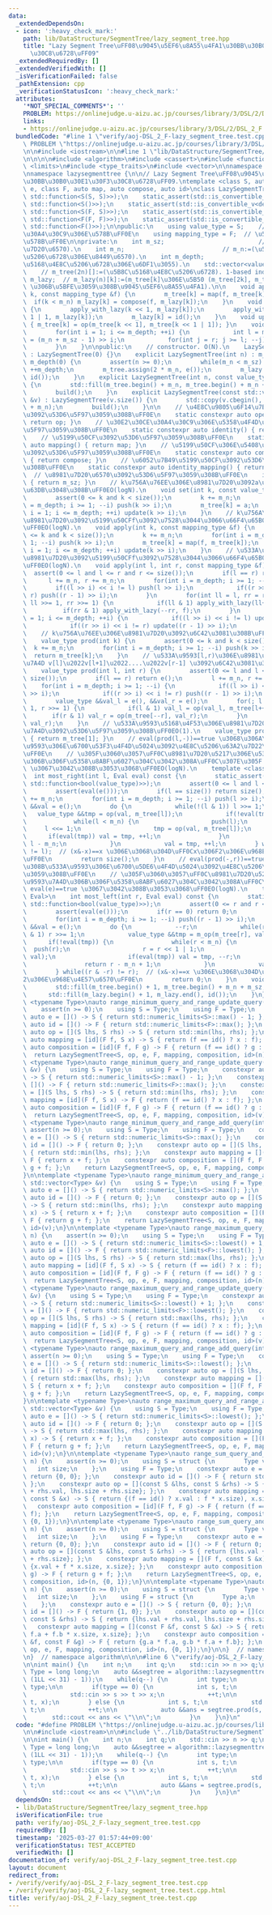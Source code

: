 ```yaml
---
data:
  _extendedDependsOn:
  - icon: ':heavy_check_mark:'
    path: lib/DataStructure/SegmentTree/lazy_segment_tree.hpp
    title: "Lazy Segment Tree\uFF08\u9045\u5EF6\u8A55\u4FA1\u30BB\u30B0\u30E1\u30F3\
      \u30C8\u6728\uFF09"
  _extendedRequiredBy: []
  _extendedVerifiedWith: []
  _isVerificationFailed: false
  _pathExtension: cpp
  _verificationStatusIcon: ':heavy_check_mark:'
  attributes:
    '*NOT_SPECIAL_COMMENTS*': ''
    PROBLEM: https://onlinejudge.u-aizu.ac.jp/courses/library/3/DSL/2/DSL_2_F
    links:
    - https://onlinejudge.u-aizu.ac.jp/courses/library/3/DSL/2/DSL_2_F
  bundledCode: "#line 1 \"verify/aoj-DSL_2_F-lazy_segment_tree.test.cpp\"\n#define\
    \ PROBLEM \"https://onlinejudge.u-aizu.ac.jp/courses/library/3/DSL/2/DSL_2_F\"\
    \n\n#include <iostream>\n\n#line 1 \"lib/DataStructure/SegmentTree/lazy_segment_tree.hpp\"\
    \n\n\n\n#include <algorithm>\n#include <cassert>\n#include <functional>\n#include\
    \ <limits>\n#include <type_traits>\n#include <vector>\n\nnamespace algorithm {\n\
    \nnamespace lazysegmenttree {\n\n// Lazy Segment Tree\uFF08\u9045\u5EF6\u8A55\u4FA1\
    \u30BB\u30B0\u30E1\u30F3\u30C8\u6728\uFF09.\ntemplate <class S, auto op, auto\
    \ e, class F, auto map, auto compose, auto id>\nclass LazySegmentTree {\n    static_assert(std::is_convertible_v<decltype(op),\
    \ std::function<S(S, S)>>);\n    static_assert(std::is_convertible_v<decltype(e),\
    \ std::function<S()>>);\n    static_assert(std::is_convertible_v<decltype(map),\
    \ std::function<S(F, S)>>);\n    static_assert(std::is_convertible_v<decltype(compose),\
    \ std::function<F(F, F)>>);\n    static_assert(std::is_convertible_v<decltype(id),\
    \ std::function<F()>>);\n\npublic:\n    using value_type = S;    // \u30E2\u30CE\
    \u30A4\u30C9\u306E\u578B\uFF0E\n    using mapping_type = F;  // \u5199\u50CF\u306E\
    \u578B\uFF0E\n\nprivate:\n    int m_sz;                          // m_sz:=(\u8981\
    \u7D20\u6570).\n    int m_n;                           // m_n:=(\u5B8C\u5168\u4E8C\
    \u5206\u6728\u306E\u8449\u6570).\n    int m_depth;                       // m_depth:=(\u5B8C\
    \u5168\u4E8C\u5206\u6728\u306E\u6DF1\u3055).\n    std::vector<value_type> m_tree;\
    \    // m_tree(2n)[]:=(\u5B8C\u5168\u4E8C\u5206\u6728). 1-based index.\n    std::vector<mapping_type>\
    \ m_lazy;  // m_lazy(n)[k]:=(m_tree[k]\u306E\u5B50 (m_tree[2k], m_tree[2k+1])\
    \ \u306B\u5BFE\u3059\u308B\u9045\u5EF6\u8A55\u4FA1).\n\n    void apply_with_lazy(int\
    \ k, const mapping_type &f) {\n        m_tree[k] = map(f, m_tree[k]);\n      \
    \  if(k < m_n) m_lazy[k] = compose(f, m_lazy[k]);\n    }\n    void push(int k)\
    \ {\n        apply_with_lazy(k << 1, m_lazy[k]);\n        apply_with_lazy(k <<\
    \ 1 | 1, m_lazy[k]);\n        m_lazy[k] = id();\n    }\n    void update(int k)\
    \ { m_tree[k] = op(m_tree[k << 1], m_tree[k << 1 | 1]); }\n    void build() {\n\
    \        for(int i = 1; i <= m_depth; ++i) {\n            int l = m_n >> i, r\
    \ = (m_n + m_sz - 1) >> i;\n            for(int j = r; j >= l; --j) update(j);\n\
    \        }\n    }\n\npublic:\n    // constructor. O(N).\n    LazySegmentTree()\
    \ : LazySegmentTree(0) {}\n    explicit LazySegmentTree(int n) : m_sz(n), m_n(1),\
    \ m_depth(0) {\n        assert(n >= 0);\n        while(m_n < m_sz) m_n <<= 1,\
    \ ++m_depth;\n        m_tree.assign(2 * m_n, e());\n        m_lazy.assign(m_n,\
    \ id());\n    }\n    explicit LazySegmentTree(int n, const value_type &a) : LazySegmentTree(n)\
    \ {\n        std::fill(m_tree.begin() + m_n, m_tree.begin() + m_n + m_sz, a);\n\
    \        build();\n    }\n    explicit LazySegmentTree(const std::vector<value_type>\
    \ &v) : LazySegmentTree(v.size()) {\n        std::copy(v.cbegin(), v.cend(), m_tree.begin()\
    \ + m_n);\n        build();\n    }\n\n    // \u4E8C\u9805\u6F14\u7B97\u95A2\u6570\
    \u3092\u53D6\u5F97\u3059\u308B\uFF0E\n    static constexpr auto operation() {\
    \ return op; }\n    // \u30E2\u30CE\u30A4\u30C9\u306E\u5358\u4F4D\u5143\u3092\u53D6\
    \u5F97\u3059\u308B\uFF0E\n    static constexpr auto identity() { return e; }\n\
    \    // \u5199\u50CF\u3092\u53D6\u5F97\u3059\u308B\uFF0E\n    static constexpr\
    \ auto mapping() { return map; }\n    // \u5199\u50CF\u306E\u5408\u6210\u95A2\u6570\
    \u3092\u53D6\u5F97\u3059\u308B\uFF0E\n    static constexpr auto composition()\
    \ { return compose; }\n    // \u6052\u7B49\u5199\u50CF\u3092\u53D6\u5F97\u3059\
    \u308B\uFF0E\n    static constexpr auto identity_mapping() { return id; }\n  \
    \  // \u8981\u7D20\u6570\u3092\u53D6\u5F97\u3059\u308B\uFF0E\n    int size() const\
    \ { return m_sz; }\n    // k\u756A\u76EE\u306E\u8981\u7D20\u3092a\u306B\u7F6E\u304D\
    \u63DB\u3048\u308B\uFF0EO(logN).\n    void set(int k, const value_type &a) {\n\
    \        assert(0 <= k and k < size());\n        k += m_n;\n        for(int i\
    \ = m_depth; i >= 1; --i) push(k >> i);\n        m_tree[k] = a;\n        for(int\
    \ i = 1; i <= m_depth; ++i) update(k >> i);\n    }\n    // k\u756A\u76EE\u306E\
    \u8981\u7D20\u3092\u5199\u50CFf\u3092\u7528\u3044\u3066\u66F4\u65B0\u3059\u308B\
    \uFF0EO(logN).\n    void apply(int k, const mapping_type &f) {\n        assert(0\
    \ <= k and k < size());\n        k += m_n;\n        for(int i = m_depth; i >=\
    \ 1; --i) push(k >> i);\n        m_tree[k] = map(f, m_tree[k]);\n        for(int\
    \ i = 1; i <= m_depth; ++i) update(k >> i);\n    }\n    // \u533A\u9593[l,r)\u306E\
    \u8981\u7D20\u3092\u5199\u50CFf\u3092\u7528\u3044\u3066\u66F4\u65B0\u3059\u308B\
    \uFF0EO(logN).\n    void apply(int l, int r, const mapping_type &f) {\n      \
    \  assert(0 <= l and l <= r and r <= size());\n        if(l == r) return;\n  \
    \      l += m_n, r += m_n;\n        for(int i = m_depth; i >= 1; --i) {\n    \
    \        if((l >> i) << i != l) push(l >> i);\n            if((r >> i) << i !=\
    \ r) push((r - 1) >> i);\n        }\n        for(int ll = l, rr = r; ll < rr;\
    \ ll >>= 1, rr >>= 1) {\n            if(ll & 1) apply_with_lazy(ll++, f);\n  \
    \          if(rr & 1) apply_with_lazy(--rr, f);\n        }\n        for(int i\
    \ = 1; i <= m_depth; ++i) {\n            if((l >> i) << i != l) update(l >> i);\n\
    \            if((r >> i) << i != r) update((r - 1) >> i);\n        }\n    }\n\
    \    // k\u756A\u76EE\u306E\u8981\u7D20\u3092\u6C42\u3081\u308B\uFF0EO(logN).\n\
    \    value_type prod(int k) {\n        assert(0 <= k and k < size());\n      \
    \  k += m_n;\n        for(int i = m_depth; i >= 1; --i) push(k >> i);\n      \
    \  return m_tree[k];\n    }\n    // \u533A\u9593[l,r)\u306E\u8981\u7D20\u306E\u7DCF\
    \u7A4D v[l]\u2022v[l+1]\u2022....\u2022v[r-1] \u3092\u6C42\u3081\u308B\uFF0EO(logN).\n\
    \    value_type prod(int l, int r) {\n        assert(0 <= l and l <= r and r <=\
    \ size());\n        if(l == r) return e();\n        l += m_n, r += m_n;\n    \
    \    for(int i = m_depth; i >= 1; --i) {\n            if((l >> i) << i != l) push(l\
    \ >> i);\n            if((r >> i) << i != r) push((r - 1) >> i);\n        }\n\
    \        value_type &&val_l = e(), &&val_r = e();\n        for(; l < r; l >>=\
    \ 1, r >>= 1) {\n            if(l & 1) val_l = op(val_l, m_tree[l++]);\n     \
    \       if(r & 1) val_r = op(m_tree[--r], val_r);\n        }\n        return op(val_l,\
    \ val_r);\n    }\n    // \u533A\u9593\u5168\u4F53\u306E\u8981\u7D20\u306E\u7DCF\
    \u7A4D\u3092\u53D6\u5F97\u3059\u308B\uFF0EO(1).\n    value_type prod_all() const\
    \ { return m_tree[1]; }\n    // eval(prod(l,-))==true \u3068\u306A\u308B\u533A\
    \u9593\u306E\u6700\u53F3\u4F4D\u5024\u3092\u4E8C\u5206\u63A2\u7D22\u3059\u308B\
    \uFF0E\n    // \u305F\u3060\u3057\uFF0C\u8981\u7D20\u5217\u306E\u533A\u9593\u7A4D\
    \u306B\u306F\u5358\u8ABF\u6027\u304C\u3042\u308A\uFF0C\u307E\u305F eval(e)==true\
    \ \u3067\u3042\u308B\u3053\u3068\uFF0EO(logN).\n    template <class Eval>\n  \
    \  int most_right(int l, Eval eval) const {\n        static_assert(std::is_convertible_v<Eval,\
    \ std::function<bool(value_type)>>);\n        assert(0 <= l and l <= size());\n\
    \        assert(eval(e()));\n        if(l == size()) return size();\n        l\
    \ += m_n;\n        for(int i = m_depth; i >= 1; --i) push(l >> i);\n        value_type\
    \ &&val = e();\n        do {\n            while(!(l & 1)) l >>= 1;\n         \
    \   value_type &&tmp = op(val, m_tree[l]);\n            if(!eval(tmp)) {\n   \
    \             while(l < m_n) {\n                    push(l);\n               \
    \     l <<= 1;\n                    tmp = op(val, m_tree[l]);\n              \
    \      if(eval(tmp)) val = tmp, ++l;\n                }\n                return\
    \ l - m_n;\n            }\n            val = tmp, ++l;\n        } while((l & -l)\
    \ != l);  // (x&-x)==x \u306E\u3068\u304D\uFF0Cx\u306F2\u306E\u968E\u4E57\u6570\
    \uFF0E\n        return size();\n    }\n    // eval(prod(-,r))==true \u3068\u306A\
    \u308B\u533A\u9593\u306E\u6700\u5DE6\u4F4D\u5024\u3092\u4E8C\u5206\u63A2\u7D22\
    \u3059\u308B\uFF0E\n    // \u305F\u3060\u3057\uFF0C\u8981\u7D20\u5217\u306E\u533A\
    \u9593\u7A4D\u306B\u306F\u5358\u8ABF\u6027\u304C\u3042\u308A\uFF0C\u307E\u305F\
    \ eval(e)==true \u3067\u3042\u308B\u3053\u3068\uFF0EO(logN).\n    template <class\
    \ Eval>\n    int most_left(int r, Eval eval) const {\n        static_assert(std::is_convertible_v<Eval,\
    \ std::function<bool(value_type)>>);\n        assert(0 <= r and r <= size());\n\
    \        assert(eval(e()));\n        if(r == 0) return 0;\n        r += m_n;\n\
    \        for(int i = m_depth; i >= 1; --i) push((r - 1) >> i);\n        value_type\
    \ &&val = e();\n        do {\n            --r;\n            while(r > 1 and r\
    \ & 1) r >>= 1;\n            value_type &&tmp = m_op(m_tree[r], val);\n      \
    \      if(!eval(tmp)) {\n                while(r < m_n) {\n                  \
    \  push(r);\n                    r = r << 1 | 1;\n                    tmp = op(m_tree[r],\
    \ val);\n                    if(eval(tmp)) val = tmp, --r;\n                }\n\
    \                return r - m_n + 1;\n            }\n            val = tmp;\n\
    \        } while((r & -r) != r);  // (x&-x)==x \u306E\u3068\u304D\uFF0Cx\u306F\
    2\u306E\u968E\u4E57\u6570\uFF0E\n        return 0;\n    }\n    void reset() {\n\
    \        std::fill(m_tree.begin() + 1, m_tree.begin() + m_n + m_sz, e());\n  \
    \      std::fill(m_lazy.begin() + 1, m_lazy.end(), id());\n    }\n};\n\ntemplate\
    \ <typename Type>\nauto range_minimum_query_and_range_update_query(int n) {\n\
    \    assert(n >= 0);\n    using S = Type;\n    using F = Type;\n    constexpr\
    \ auto e = []() -> S { return std::numeric_limits<S>::max() - 1; };\n    constexpr\
    \ auto id = []() -> F { return std::numeric_limits<F>::max(); };\n    constexpr\
    \ auto op = [](S lhs, S rhs) -> S { return std::min(lhs, rhs); };\n    constexpr\
    \ auto mapping = [id](F f, S x) -> S { return (f == id() ? x : f); };\n    constexpr\
    \ auto composition = [id](F f, F g) -> F { return (f == id() ? g : f); };\n  \
    \  return LazySegmentTree<S, op, e, F, mapping, composition, id>(n);\n}\n\ntemplate\
    \ <typename Type>\nauto range_minimum_query_and_range_update_query(const std::vector<Type>\
    \ &v) {\n    using S = Type;\n    using F = Type;\n    constexpr auto e = []()\
    \ -> S { return std::numeric_limits<S>::max() - 1; };\n    constexpr auto id =\
    \ []() -> F { return std::numeric_limits<F>::max(); };\n    constexpr auto op\
    \ = [](S lhs, S rhs) -> S { return std::min(lhs, rhs); };\n    constexpr auto\
    \ mapping = [id](F f, S x) -> F { return (f == id() ? x : f); };\n    constexpr\
    \ auto composition = [id](F f, F g) -> F { return (f == id() ? g : f); };\n  \
    \  return LazySegmentTree<S, op, e, F, mapping, composition, id>(v);\n}\n\ntemplate\
    \ <typename Type>\nauto range_minimum_query_and_range_add_query(int n) {\n   \
    \ assert(n >= 0);\n    using S = Type;\n    using F = Type;\n    constexpr auto\
    \ e = []() -> S { return std::numeric_limits<S>::max(); };\n    constexpr auto\
    \ id = []() -> F { return 0; };\n    constexpr auto op = [](S lhs, S rhs) -> S\
    \ { return std::min(lhs, rhs); };\n    constexpr auto mapping = [](F f, S x) ->\
    \ F { return x + f; };\n    constexpr auto composition = [](F f, F g) -> F { return\
    \ g + f; };\n    return LazySegmentTree<S, op, e, F, mapping, composition, id>(n);\n\
    }\n\ntemplate <typename Type>\nauto range_minimum_query_and_range_add_query(const\
    \ std::vector<Type> &v) {\n    using S = Type;\n    using F = Type;\n    constexpr\
    \ auto e = []() -> S { return std::numeric_limits<S>::max(); };\n    constexpr\
    \ auto id = []() -> F { return 0; };\n    constexpr auto op = [](S lhs, S rhs)\
    \ -> S { return std::min(lhs, rhs); };\n    constexpr auto mapping = [](F f, S\
    \ x) -> S { return x + f; };\n    constexpr auto composition = [](F f, F g) ->\
    \ F { return g + f; };\n    return LazySegmentTree<S, op, e, F, mapping, composition,\
    \ id>(v);\n}\n\ntemplate <typename Type>\nauto range_maximum_query_and_range_update_query(int\
    \ n) {\n    assert(n >= 0);\n    using S = Type;\n    using F = Type;\n    constexpr\
    \ auto e = []() -> S { return std::numeric_limits<S>::lowest() + 1; };\n    constexpr\
    \ auto id = []() -> F { return std::numeric_limits<F>::lowest(); };\n    constexpr\
    \ auto op = [](S lhs, S rhs) -> S { return std::max(lhs, rhs); };\n    constexpr\
    \ auto mapping = [id](F f, S x) -> S { return (f == id() ? x : f); };\n    constexpr\
    \ auto composition = [id](F f, F g) -> F { return (f == id() ? g : f); };\n  \
    \  return LazySegmentTree<S, op, e, F, mapping, composition, id>(n);\n}\n\ntemplate\
    \ <typename Type>\nauto range_maximum_query_and_range_update_query(const std::vector<Type>\
    \ &v) {\n    using S = Type;\n    using F = Type;\n    constexpr auto e = []()\
    \ -> S { return std::numeric_limits<S>::lowest() + 1; };\n    constexpr auto id\
    \ = []() -> F { return std::numeric_limits<F>::lowest(); };\n    constexpr auto\
    \ op = [](S lhs, S rhs) -> S { return std::max(lhs, rhs); };\n    constexpr auto\
    \ mapping = [id](F f, S x) -> S { return (f == id() ? x : f); };\n    constexpr\
    \ auto composition = [id](F f, F g) -> F { return (f == id() ? g : f); };\n  \
    \  return LazySegmentTree<S, op, e, F, mapping, composition, id>(v);\n}\n\ntemplate\
    \ <typename Type>\nauto range_maximum_query_and_range_add_query(int n) {\n   \
    \ assert(n >= 0);\n    using S = Type;\n    using F = Type;\n    constexpr auto\
    \ e = []() -> S { return std::numeric_limits<S>::lowest(); };\n    constexpr auto\
    \ id = []() -> F { return 0; };\n    constexpr auto op = [](S lhs, S rhs) -> S\
    \ { return std::max(lhs, rhs); };\n    constexpr auto mapping = [](F f, S x) ->\
    \ S { return x + f; };\n    constexpr auto composition = [](F f, F g) -> F { return\
    \ g + f; };\n    return LazySegmentTree<S, op, e, F, mapping, composition, id>(n);\n\
    }\n\ntemplate <typename Type>\nauto range_maximum_query_and_range_add_query(const\
    \ std::vector<Type> &v) {\n    using S = Type;\n    using F = Type;\n    constexpr\
    \ auto e = []() -> S { return std::numeric_limits<S>::lowest(); };\n    constexpr\
    \ auto id = []() -> F { return 0; };\n    constexpr auto op = [](S lhs, S rhs)\
    \ -> S { return std::max(lhs, rhs); };\n    constexpr auto mapping = [](F f, S\
    \ x) -> S { return x + f; };\n    constexpr auto composition = [](F f, F g) ->\
    \ F { return g + f; };\n    return LazySegmentTree<S, op, e, F, mapping, composition,\
    \ id>(v);\n}\n\ntemplate <typename Type>\nauto range_sum_query_and_range_update_query(int\
    \ n) {\n    assert(n >= 0);\n    using S = struct {\n        Type val;\n     \
    \   int size;\n    };\n    using F = Type;\n    constexpr auto e = []() -> S {\
    \ return {0, 0}; };\n    constexpr auto id = []() -> F { return std::numeric_limits<F>::max();\
    \ };\n    constexpr auto op = [](const S &lhs, const S &rhs) -> S { return {lhs.val\
    \ + rhs.val, lhs.size + rhs.size}; };\n    constexpr auto mapping = [id](F f,\
    \ const S &x) -> S { return {(f == id() ? x.val : f * x.size), x.size}; };\n \
    \   constexpr auto composition = [id](F f, F g) -> F { return (f == id() ? g :\
    \ f); };\n    return LazySegmentTree<S, op, e, F, mapping, composition, id>(n,\
    \ {0, 1});\n}\n\ntemplate <typename Type>\nauto range_sum_query_and_range_add_query(int\
    \ n) {\n    assert(n >= 0);\n    using S = struct {\n        Type val;\n     \
    \   int size;\n    };\n    using F = Type;\n    constexpr auto e = []() -> S {\
    \ return {0, 0}; };\n    constexpr auto id = []() -> F { return 0; };\n    constexpr\
    \ auto op = [](const S &lhs, const S &rhs) -> S { return {lhs.val + rhs.val, lhs.size\
    \ + rhs.size}; };\n    constexpr auto mapping = [](F f, const S &x) -> S { return\
    \ {x.val + f * x.size, x.size}; };\n    constexpr auto composition = [](F f, F\
    \ g) -> F { return g + f; };\n    return LazySegmentTree<S, op, e, F, mapping,\
    \ composition, id>(n, {0, 1});\n}\n\ntemplate <typename Type>\nauto range_sum_query_and_range_affine_query(int\
    \ n) {\n    assert(n >= 0);\n    using S = struct {\n        Type val;\n     \
    \   int size;\n    };\n    using F = struct {\n        Type a;\n        Type b;\n\
    \    };\n    constexpr auto e = []() -> S { return {0, 0}; };\n    constexpr auto\
    \ id = []() -> F { return {1, 0}; };\n    constexpr auto op = [](const S &lhs,\
    \ const S &rhs) -> S { return {lhs.val + rhs.val, lhs.size + rhs.size}; };\n \
    \   constexpr auto mapping = [](const F &f, const S &x) -> S { return {x.val *\
    \ f.a + f.b * x.size, x.size}; };\n    constexpr auto composition = [](const F\
    \ &f, const F &g) -> F { return {g.a * f.a, g.b * f.a + f.b}; };\n    return LazySegmentTree<S,\
    \ op, e, F, mapping, composition, id>(n, {0, 1});\n}\n\n}  // namespace lazysegmenttree\n\
    \n}  // namespace algorithm\n\n\n#line 6 \"verify/aoj-DSL_2_F-lazy_segment_tree.test.cpp\"\
    \n\nint main() {\n    int n;\n    int q;\n    std::cin >> n >> q;\n\n    using\
    \ Type = long long;\n    auto &&segtree = algorithm::lazysegmenttree::range_minimum_query_and_range_update_query<Type>(std::vector<Type>(n,\
    \ (1LL << 31) - 1));\n    while(q--) {\n        int type;\n        std::cin >>\
    \ type;\n\n        if(type == 0) {\n            int s, t;\n            Type x;\n\
    \            std::cin >> s >> t >> x;\n            ++t;\n\n            segtree.apply(s,\
    \ t, x);\n        } else {\n            int s, t;\n            std::cin >> s >>\
    \ t;\n            ++t;\n\n            auto &&ans = segtree.prod(s, t);\n     \
    \       std::cout << ans << \"\\n\";\n        }\n    }\n}\n"
  code: "#define PROBLEM \"https://onlinejudge.u-aizu.ac.jp/courses/library/3/DSL/2/DSL_2_F\"\
    \n\n#include <iostream>\n\n#include \"../lib/DataStructure/SegmentTree/lazy_segment_tree.hpp\"\
    \n\nint main() {\n    int n;\n    int q;\n    std::cin >> n >> q;\n\n    using\
    \ Type = long long;\n    auto &&segtree = algorithm::lazysegmenttree::range_minimum_query_and_range_update_query<Type>(std::vector<Type>(n,\
    \ (1LL << 31) - 1));\n    while(q--) {\n        int type;\n        std::cin >>\
    \ type;\n\n        if(type == 0) {\n            int s, t;\n            Type x;\n\
    \            std::cin >> s >> t >> x;\n            ++t;\n\n            segtree.apply(s,\
    \ t, x);\n        } else {\n            int s, t;\n            std::cin >> s >>\
    \ t;\n            ++t;\n\n            auto &&ans = segtree.prod(s, t);\n     \
    \       std::cout << ans << \"\\n\";\n        }\n    }\n}\n"
  dependsOn:
  - lib/DataStructure/SegmentTree/lazy_segment_tree.hpp
  isVerificationFile: true
  path: verify/aoj-DSL_2_F-lazy_segment_tree.test.cpp
  requiredBy: []
  timestamp: '2025-03-27 01:57:44+09:00'
  verificationStatus: TEST_ACCEPTED
  verifiedWith: []
documentation_of: verify/aoj-DSL_2_F-lazy_segment_tree.test.cpp
layout: document
redirect_from:
- /verify/verify/aoj-DSL_2_F-lazy_segment_tree.test.cpp
- /verify/verify/aoj-DSL_2_F-lazy_segment_tree.test.cpp.html
title: verify/aoj-DSL_2_F-lazy_segment_tree.test.cpp
---
```

